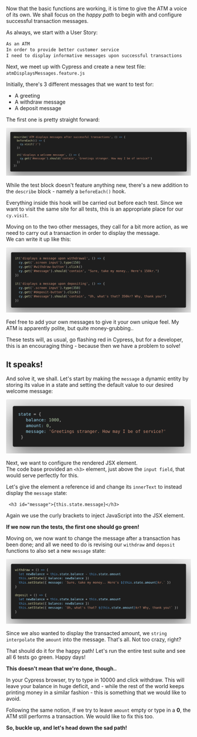 Now that the basic functions are working, it is time to give the ATM a voice of its own. We shall focus on the *happy path* to begin with and configure successful transaction messages. 

As always, we start with a User Story:
```
As an ATM
In order to provide better customer service 
I need to display informative messages upon successful transactions
```

Next, we meet up with Cypress and create a new test file: ```atmDisplaysMessages.feature.js```

Initially, there's 3 different messages that we want to test for:
- A greeting
- A withdraw message
- A deposit message

The first one is pretty straight forward:

![](../images/the_atm_speaks_01.png)

While the test block doesn't feature anything new, there's a new addition to the `describe` block - namely a `beforeEach()` hook. 

Everything inside this hook will be carried out before each test. Since we want to visit the same site for all tests, this is an appropriate place for our `cy.visit`.

Moving on to the two other messages, they call for a bit more action, as we need to carry out a transaction in order to display the message.  
We can write it up like this:

![](../images/the_atm_speaks_02.png)

Feel free to add your own messages to give it your own unique feel. My ATM is apparently polite, but quite money-grubbing.. 

These tests will, as usual, go flashing red in Cypress, but for a developer, this is an encouraging thing - because then we have a problem to solve! 

## It speaks!
And solve it, we shall. Let's start by making the `message` a dynamic entity by storing its value in a state and setting the default value to our desired welcome message:

![](../images/the_atm_speaks_03.png)

Next, we want to configure the rendered JSX element.  
The code base provided an `<h3>` element, just above the `input field`, that would serve perfectly for this.  

Let's give the element a reference id and change its `innerText` to instead display the `message` state:
```
 <h3 id="message">{this.state.message}</h3>
```
Again we use the curly brackets to inject JavaScript into the JSX element.

**If we now run the tests, the first one should go green!**

Moving on, we now want to change the message after a transaction has been done; and all we need to do is revising our `withdraw` and `deposit` functions to also set a new `message` state:

![](../images/the_atm_speaks_04.png)

Since we also wanted to display the transacted amount, we `string interpolate` the `amount` into the message. That's all. Not too crazy, right? 

That should do it for the happy path! Let's run the entire test suite and see all 6 tests go green. Happy days!

**This doesn't mean that we're done, though..**

In your Cypress browser, try to type in 10000 and click withdraw. This will leave your balance in huge deficit, and - while the rest of the world keeps printing money in a similar fashion - this is something that we would like to avoid.  

Following the same notion, if we try to leave `amount` empty or type in a **0**, the ATM still performs a transaction. We would like to fix this too.

**So, buckle up, and let's head down the sad path!**